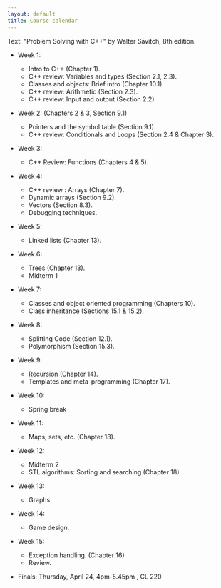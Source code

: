 ```yaml
---
layout: default
title: Course calendar
---
```


Text: "Problem Solving with C++" by Walter Savitch, 8th edition.



* Week 1:
    - Intro to C++ (Chapter 1).
    - C++ review: Variables and types (Section 2.1, 2.3).
    - Classes and objects: Brief intro (Chapter 10.1).
    - C++ review: Arithmetic (Section 2.3).
    - C++ review: Input and output (Section 2.2).
 
   
* Week 2:
      (Chapters 2 \& 3, Section 9.1)
    - Pointers and the symbol table (Section 9.1).
    - C++ review: Conditionals and Loops (Section 2.4 \& Chapter 3). 
    
    
* Week 3: 
    - C++ Review: Functions (Chapters 4 \& 5).
    


* Week 4:
    - C++ review : Arrays (Chapter 7).
    - Dynamic arrays (Section 9.2).
    - Vectors (Section 8.3).
    - Debugging techniques. 


* Week 5:
    - Linked lists (Chapter 13).
    

* Week 6: 
    - Trees (Chapter 13).
    - Midterm 1   


* Week 7:
    - Classes and object oriented programming (Chapters 10).
    - Class inheritance (Sections 15.1 \& 15.2).
    


* Week 8:
    - Splitting Code (Section 12.1). 
    - Polymorphism (Section 15.3).


* Week 9:
    - Recursion (Chapter 14). 
    - Templates and meta-programming  (Chapter 17).
    

* Week 10:
    - Spring break


* Week 11:
    - Maps, sets, etc. (Chapter 18).


* Week 12:
    - Midterm 2
    - STL algorithms: Sorting and searching (Chapter 18).
    

* Week 13:
    - Graphs.   


* Week 14:
    - Game design. 
     

* Week 15:
    - Exception handling. (Chapter 16)
    - Review.
    

* Finals: Thursday, April 24, 4pm-5.45pm , CL 220 
    
